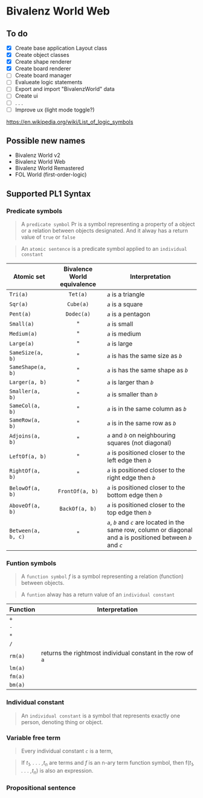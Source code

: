 # Bivalenz World Web

## To do

- [X] Create base application Layout class
- [X] Create object classes
- [X] Create shape renderer
- [X] Create board renderer
- [ ] Create board manager
- [ ] Evalueate logic statements
- [ ] Export and import "BivalenzWorld" data
- [ ] Create ui
- [ ] . . .
- [ ] Improve ux (light mode toggle?)

<https://en.wikipedia.org/wiki/List_of_logic_symbols>

## Possible new names

- Bivalenz World v2
- Bivalenz World Web
- Bivalenz World Remastered
- FOL World (first-order-logic)

## Supported PL1 Syntax

### Predicate symbols

> A `predicate symbol` Pr is a symbol representing a property of a object or a relation between objects designated. And it alway has a return value of `true` or `false`

> An `atomic sentence` is a predicate symbol applied to an `individual constant`

 Atomic set         | Bivalence World equivalence | Interpretation
--------------------|:---------------------------:|------------------
 `Tri(a)`           | `Tet(a)`                    | _`a`_ is a triangle
 `Sqr(a)`           | `Cube(a)`                   | _`a`_ is a square
 `Pent(a)`          | `Dodec(a)`                  | _`a`_ is a pentagon
 `Small(a)`         | "                           | _`a`_ is small
 `Medium(a)`        | "                           | _`a`_ is medium
 `Large(a)`         | "                           | _`a`_ is large
 `SameSize(a, b)`   | "                           | _`a`_ is has the same size as _`b`_
 `SameShape(a, b)`  | "                           | _`a`_ is has the same shape as _`b`_
 `Larger(a, b)`     | "                           | _`a`_ is larger than _`b`_
 `Smaller(a, b)`    | "                           | _`a`_ is smaller than _`b`_
 `SameCol(a, b)`    | "                           | _`a`_ is in the same column as _`b`_
 `SameRow(a, b)`    | "                           | _`a`_ is in the same row as _`b`_
 `Adjoins(a, b)`    | "                           | _`a`_ and _`b`_ on neighbouring squares (not diagonal)
 `LeftOf(a, b)`     | "                           | _`a`_ is positioned closer to the left edge then _`b`_
 `RightOf(a, b)`    | "                           | _`a`_ is positioned closer to the right edge then _`b`_
 `BelowOf(a, b)`    | `FrontOf(a, b)`             | _`a`_ is positioned closer to the bottom edge then _`b`_
 `AboveOf(a, b)`    | `BackOf(a, b)`              | _`a`_ is positioned closer to the top edge then _`b`_
 `Between(a, b, c)` | "                           | _`a`_, _`b`_ and _`c`_ are located in the same row, column or diagonal and a is positioned between _`b`_ and _`c`_

### Funtion symbols

> A `function symbol` _f_ is a symbol representing a relation (function) between objects.

> A `funtion` alway has a return value of an `individual constant`

 Function | Interpretation
----------|-------------------
 `+`      |
 `-`      |
 `*`      |
 `/`      |
 `rm(a)`  | returns the rightmost individual constant in the row of `a`
 `lm(a)`  |
 `fm(a)`  |
 `bm(a)`  |

### Individual constant

> An `individual constant` is a symbol that represents exactly one person, denoting thing or object.

### Variable free term

> Every individual constant _`c`_ is a term,

> If _t<sub>1</sub>, . . . ,t<sub>n</sub>_ are terms and _f_ is an n-ary term function symbol, then f(_t<sub>1</sub>, . . . ,t<sub>n</sub>_) is also an expression.

### Propositional sentence
